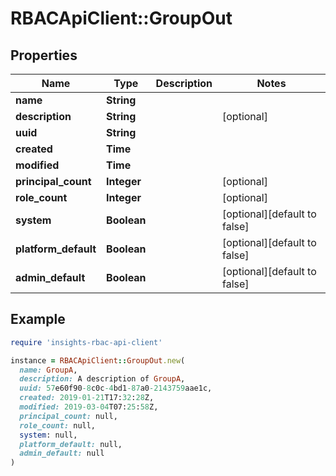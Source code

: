 # RBACApiClient::GroupOut

## Properties

| Name | Type | Description | Notes |
| ---- | ---- | ----------- | ----- |
| **name** | **String** |  |  |
| **description** | **String** |  | [optional] |
| **uuid** | **String** |  |  |
| **created** | **Time** |  |  |
| **modified** | **Time** |  |  |
| **principal_count** | **Integer** |  | [optional] |
| **role_count** | **Integer** |  | [optional] |
| **system** | **Boolean** |  | [optional][default to false] |
| **platform_default** | **Boolean** |  | [optional][default to false] |
| **admin_default** | **Boolean** |  | [optional][default to false] |

## Example

```ruby
require 'insights-rbac-api-client'

instance = RBACApiClient::GroupOut.new(
  name: GroupA,
  description: A description of GroupA,
  uuid: 57e60f90-8c0c-4bd1-87a0-2143759aae1c,
  created: 2019-01-21T17:32:28Z,
  modified: 2019-03-04T07:25:58Z,
  principal_count: null,
  role_count: null,
  system: null,
  platform_default: null,
  admin_default: null
)
```

